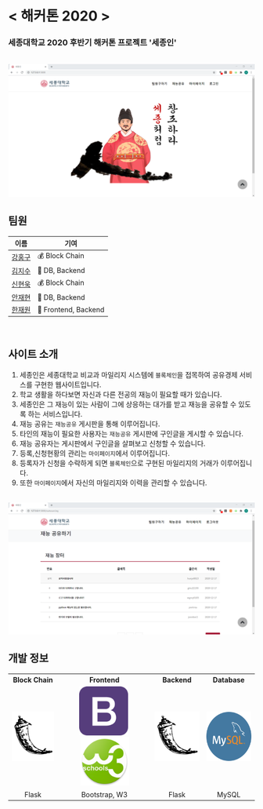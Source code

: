 # < 해커톤 2020 >

### 세종대학교 2020 후반기 해커톤 프로젝트 '세종인'

<br>

<img src="./reference_img/readmeimg.png">

## 팀원

|이름|기여|
|---|---|
|<a href="https://github.com/hon99oo">강홍구</a>|💰 Block Chain|
|<a href="https://github.com/ghis22130">김지수</a>|📂 DB, Backend|
|<a href="https://github.com/woogie-s">신현욱</a>|💰 Block Chain|
|<a href="https://github.com/Jaeyooou">안재현</a>|📂 DB, Backend|
|<a href="https://github.com/hanjo8813">한재원</a>|📄 Frontend, Backend|

<br>

## 사이트 소개
1. 세종인은 세종대학교 비교과 마일리지 시스템에 `블록체인`을 접목하여 공유경제 서비스를 구현한 웹사이트입니다.
2. 학교 생활을 하다보면 자신과 다른 전공의 재능이 필요할 때가 있습니다.
3. 세종인은 그 재능이 있는 사람이 그에 상응하는 대가를 받고 재능을 공유할 수 있도록 하는 서비스입니다.
4. 재능 공유는 `재능공유` 게시판을 통해 이루어집니다.
5. 타인의 재능이 필요한 사용자는 `재능공유` 게시판에 구인글을 게시할 수 있습니다.
6. 재능 공유자는 게시판에서 구인글을 살펴보고 신청할 수 있습니다.
7. 등록,신청현황의 관리는 `마이페이지`에서 이루어집니다.
8. 등록자가 신청을 수락하게 되면 `블록체인`으로 구현된 마일리지의 거래가 이루어집니다.
8. 또한 `마이페이지`에서 자신의 마일리지와 이력을 관리할 수 있습니다.

<br>

<img src="./reference_img/readmeimg2.png">

<br>

## 개발 정보

<table style="text-align:center;">
    <tr>
        <th>Block Chain</th>
        <th>Frontend</th>
        <th>Backend</th>
        <th>Database</th>
    </tr>
    <tr>
        <td>
        <img src="./reference_img/1.jpg" width=100 height=100>
        </td>
        <td>
        <img src="./reference_img/2.png" width=100 height=100>&nbsp;
        <img src="./reference_img/3.png" width=100 height=100>
        </td>
        <td> 
        <img src="./reference_img/1.jpg" width=100 height=100>
        </td>
        <td>
        <img src="./reference_img/4.png" width=100 height=100>
        </td>
    </tr>
    <tr>
        <td>
        Flask
        </td>
        <td>
        Bootstrap, W3
        </td>
        <td>
        Flask
        </td>
        <td>
        MySQL
        </td>
    </tr>
</table>
